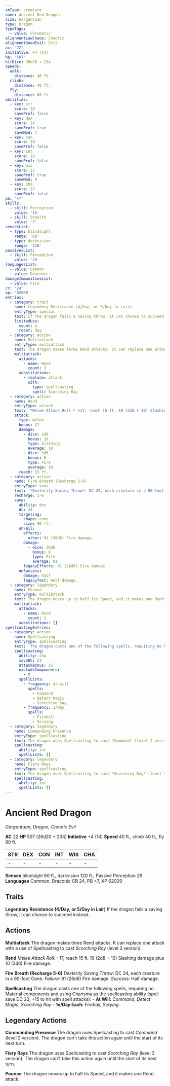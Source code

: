 ```yaml
---
smType: creature
name: Ancient Red Dragon
size: Gargantuan
type: Dragon
typeTags:
  - value: Chromatic
alignmentLawChaos: Chaotic
alignmentGoodEvil: Evil
ac: '22'
initiative: +4 (14)
hp: '507'
hitDice: 26d20 + 234
speeds:
  walk:
    distance: 40 ft.
  climb:
    distance: 40 ft.
  fly:
    distance: 80 ft.
abilities:
  - key: str
    score: 30
    saveProf: false
  - key: dex
    score: 10
    saveProf: true
    saveMod: 7
  - key: con
    score: 29
    saveProf: false
  - key: int
    score: 18
    saveProf: false
  - key: wis
    score: 15
    saveProf: true
    saveMod: 9
  - key: cha
    score: 27
    saveProf: false
pb: '+7'
skills:
  - skill: Perception
    value: '16'
  - skill: Stealth
    value: '7'
sensesList:
  - type: blindsight
    range: '60'
  - type: darkvision
    range: '120'
passivesList:
  - skill: Perception
    value: '26'
languagesList:
  - value: Common
  - value: Draconic
damageImmunitiesList:
  - value: Fire
cr: '24'
xp: '62000'
entries:
  - category: trait
    name: Legendary Resistance (4/Day, or 5/Day in Lair)
    entryType: special
    text: If the dragon fails a saving throw, it can choose to succeed instead.
    limitedUse:
      count: 4
      reset: day
  - category: action
    name: Multiattack
    entryType: multiattack
    text: The dragon makes three Rend attacks. It can replace one attack with a use of Spellcasting to cast *Scorching Ray* (level 3 version).
    multiattack:
      attacks:
        - name: Rend
          count: 3
      substitutions:
        - replace: attack
          with:
            type: spellcasting
            spell: Scorching Ray
  - category: action
    name: Rend
    entryType: attack
    text: '*Melee Attack Roll:* +17, reach 15 ft. 19 (2d8 + 10) Slashing damage plus 10 (3d6) Fire damage.'
    attack:
      type: melee
      bonus: 17
      damage:
        - dice: 2d8
          bonus: 10
          type: Slashing
          average: 19
        - dice: 3d6
          bonus: 0
          type: Fire
          average: 10
      reach: 15 ft.
  - category: action
    name: Fire Breath (Recharge 5-6)
    entryType: save
    text: '*Dexterity Saving Throw*: DC 24, each creature in a 90-foot Cone. *Failure:*  91 (26d6) Fire damage. *Success:*  Half damage.'
    recharge: 5-6
    save:
      ability: dex
      dc: 24
      targeting:
        shape: cone
        size: 90 ft.
      onFail:
        effects:
          other: 91 (26d6) Fire damage.
        damage:
          - dice: 26d6
            bonus: 0
            type: Fire
            average: 91
        legacyEffects: 91 (26d6) Fire damage.
      onSuccess:
        damage: half
        legacyText: Half damage.
  - category: legendary
    name: Pounce
    entryType: multiattack
    text: The dragon moves up to half its Speed, and it makes one Rend attack.
    multiattack:
      attacks:
        - name: Rend
          count: 1
      substitutions: []
spellcastingEntries:
  - category: action
    name: Spellcasting
    entryType: spellcasting
    text: 'The dragon casts one of the following spells, requiring no Material components and using Charisma as the spellcasting ability (spell save DC 23, +15 to hit with spell attacks): - **At Will:** *Command*, *Detect Magic*, *Scorching Ray* - **1e/Day Each:** *Fireball*, *Scrying*'
    spellcasting:
      ability: cha
      saveDC: 23
      attackBonus: 15
      excludeComponents:
        - M
      spellLists:
        - frequency: at-will
          spells:
            - Command
            - Detect Magic
            - Scorching Ray
        - frequency: 1/day
          spells:
            - Fireball
            - Scrying
  - category: legendary
    name: Commanding Presence
    entryType: spellcasting
    text: The dragon uses Spellcasting to cast *Command* (level 2 version). The dragon can't take this action again until the start of its next turn.
    spellcasting:
      ability: int
      spellLists: []
  - category: legendary
    name: Fiery Rays
    entryType: spellcasting
    text: The dragon uses Spellcasting to cast *Scorching Ray* (level 3 version). The dragon can't take this action again until the start of its next turn.
    spellcasting:
      ability: int
      spellLists: []
---
```


# Ancient Red Dragon
*Gargantuan, Dragon, Chaotic Evil*

**AC** 22
**HP** 507 (26d20 + 234)
**Initiative** +4 (14)
**Speed** 40 ft., climb 40 ft., fly 80 ft.

| STR | DEX | CON | INT | WIS | CHA |
| --- | --- | --- | --- | --- | --- |
| - | - | - | - | - | - |

**Senses** blindsight 60 ft., darkvision 120 ft.; Passive Perception 26
**Languages** Common, Draconic
CR 24, PB +7, XP 62000

## Traits

**Legendary Resistance (4/Day, or 5/Day in Lair)**
If the dragon fails a saving throw, it can choose to succeed instead.

## Actions

**Multiattack**
The dragon makes three Rend attacks. It can replace one attack with a use of Spellcasting to cast *Scorching Ray* (level 3 version).

**Rend**
*Melee Attack Roll:* +17, reach 15 ft. 19 (2d8 + 10) Slashing damage plus 10 (3d6) Fire damage.

**Fire Breath (Recharge 5-6)**
*Dexterity Saving Throw*: DC 24, each creature in a 90-foot Cone. *Failure:*  91 (26d6) Fire damage. *Success:*  Half damage.

**Spellcasting**
The dragon casts one of the following spells, requiring no Material components and using Charisma as the spellcasting ability (spell save DC 23, +15 to hit with spell attacks): - **At Will:** *Command*, *Detect Magic*, *Scorching Ray* - **1e/Day Each:** *Fireball*, *Scrying*

## Legendary Actions

**Commanding Presence**
The dragon uses Spellcasting to cast *Command* (level 2 version). The dragon can't take this action again until the start of its next turn.

**Fiery Rays**
The dragon uses Spellcasting to cast *Scorching Ray* (level 3 version). The dragon can't take this action again until the start of its next turn.

**Pounce**
The dragon moves up to half its Speed, and it makes one Rend attack.

